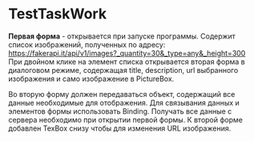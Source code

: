 # TestTaskWork
**Первая форма** - открывается при запуске программы. Содержит список изображений, полученных по адресу:
https://fakerapi.it/api/v1/images?_quantity=30&_type=any&_height=300
При двойном клике на элемент списка открывается вторая форма в диалоговом режиме, содержащая title, description, url  выбранного изображения и само изображение в PictureBox.

Во вторую форму должен передаваться объект, содержащий все данные необходимые для отображения. 
Для связывания данных и элементов формы использовать Binding.
Получать все данные с сервера необходимо при открытии первой формы. К второй форме добавлен TexBox снизу чтобы для изменения URL изображения.
